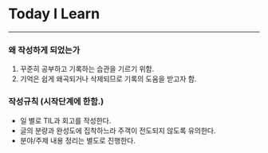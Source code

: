 # Today I Learn
---

### 왜 작성하게 되었는가
1. 꾸준히 공부하고 기록하는 습관을 기르기 위함.
2. 기억은 쉽게 왜곡되거나 삭제되므로 기록의 도움을 받고자 함.

### 작성규칙 (시작단계에 한함.)
- 일 별로 TIL과 회고를 작성한다.
- 글의 분량과 완성도에 집착하느라 주객이 전도되지 않도록 유의한다.
- 분야/주제 내용 정리는 별도로 진행한다.



